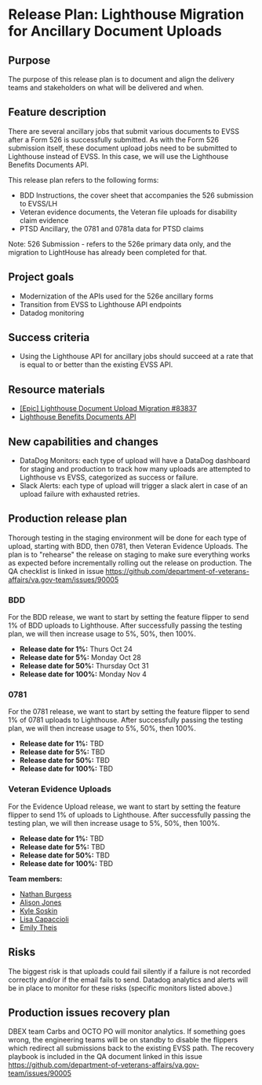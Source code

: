 # Release Plan: Lighthouse Migration for Ancillary Document Uploads

## Purpose
The purpose of this release plan is to document and align the delivery teams and stakeholders on what will be delivered and when. 

## Feature description
There are several ancillary jobs that submit various documents to EVSS after a Form 526 is successfully submitted. As with the Form 526 submission itself, these document upload jobs need to be submitted to Lighthouse instead of EVSS. In this case, we will use the Lighthouse Benefits Documents API.

This release plan refers to the following forms: 
- BDD Instructions, the cover sheet that accompanies the 526 submission to EVSS/LH
- Veteran evidence documents, the Veteran file uploads for disability claim evidence 
- PTSD Ancillary, the 0781 and 0781a data for PTSD claims

Note: 526 Submission - refers to the 526e primary data only, and the migration to LightHouse has already been completed for that. 


## Project goals
- Modernization of the APIs used for the 526e ancillary forms
- Transition from EVSS to Lighthouse API endpoints
- Datadog monitoring

## Success criteria
- Using the Lighthouse API for ancillary jobs should succeed at a rate that is equal to or better than the existing EVSS API.

## Resource materials
- [[Epic] Lighthouse Document Upload Migration #83837](https://github.com/department-of-veterans-affairs/va.gov-team/issues/83837)
- [Lighthouse Benefits Documents API](https://dev-developer.va.gov/explore/api/benefits-documents/docs?version=current)


## New capabilities and changes
- DataDog Monitors: each type of upload will have a DataDog dashboard for staging and production to track how many uploads are attempted to Lighthouse vs EVSS, categorized as success or failure. 
- Slack Alerts: each type of upload will trigger a slack alert in case of an upload failure with exhausted retries.

## Production release plan
Thorough testing in the staging environment will be done for each type of upload, starting with BDD, then 0781, then Veteran Evidence Uploads. The plan is to "rehearse" the release on staging to make sure everything works as expected before incrementally rolling out the release on production. The QA checklist is linked in issue https://github.com/department-of-veterans-affairs/va.gov-team/issues/90005

### BDD 
For the BDD release, we want to start by setting the feature flipper to send 1% of BDD uploads to Lighthouse. 
After successfully passing the testing plan, we will then increase usage to 5%, 50%, then 100%.

- **Release date for 1%:** Thurs Oct 24
- **Release date for 5%:** Monday Oct 28
- **Release date for 50%:** Thursday Oct 31
- **Release date for 100%:** Monday Nov 4


### 0781 
For the 0781 release, we want to start by setting the feature flipper to send 1% of 0781 uploads to Lighthouse. 
After successfully passing the testing plan, we will then increase usage to 5%, 50%, then 100%.

- **Release date for 1%:** TBD
- **Release date for 5%:** TBD
- **Release date for 50%:** TBD
- **Release date for 100%:** TBD


### Veteran Evidence Uploads 
For the Evidence Upload release, we want to start by setting the feature flipper to send 1% of uploads to Lighthouse. 
After successfully passing the testing plan, we will then increase usage to 5%, 50%, then 100%.

- **Release date for 1%:** TBD
- **Release date for 5%:** TBD
- **Release date for 50%:** TBD
- **Release date for 100%:** TBD


**Team members:**
- [Nathan Burgess](https://github.com/NB28VT)
- [Alison Jones](http://www.github.com/ajones446)
- [Kyle Soskin](https://github.com/kylesoskin)
- [Lisa Capaccioli](https://github.com/lisacapaccioli)
- [Emily Theis](https://github.com/emilytheis)


## Risks
The biggest risk is that uploads could fail silently if a failure is not recorded correctly and/or if the email fails to send. Datadog analytics and alerts will be in place to monitor for these risks (specific monitors listed above.)

## Production issues recovery plan
DBEX team Carbs and OCTO PO will monitor analytics. If something goes wrong, the engineering teams will be on standby to disable the flippers which redirect all submissions back to the existing EVSS path. The recovery playbook is included in the QA document linked in this issue https://github.com/department-of-veterans-affairs/va.gov-team/issues/90005
